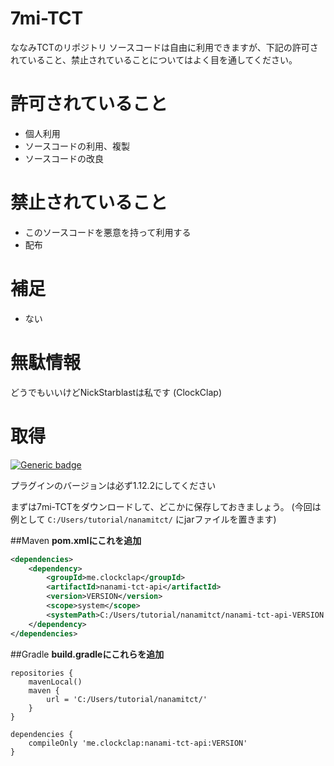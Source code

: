 # 7mi-TCT
ななみTCTのリポジトリ
ソースコードは自由に利用できますが、下記の許可されていること、禁止されていることについてはよく目を通してください。

# 許可されていること
- 個人利用
- ソースコードの利用、複製
- ソースコードの改良

# 禁止されていること
- このソースコードを悪意を持って利用する
- 配布

# 補足
- ない

# 無駄情報
どうでもいいけどNickStarblastは私です (ClockClap)


# 取得
[![Generic badge](https://img.shields.io/badge/Download-v3.4.2-green.svg)](https://github.com/nanami-network/7mi-TCT/releases/download/v3.4.2/nanami-tct-api-3.4.2.jar)

プラグインのバージョンは必ず1.12.2にしてください

まずは7mi-TCTをダウンロードして、どこかに保存しておきましょう。
(今回は例として `C:/Users/tutorial/nanamitct/` にjarファイルを置きます)

##Maven
**pom.xmlにこれを追加**

```xml
<dependencies>
    <dependency>
        <groupId>me.clockclap</groupId>
        <artifactId>nanami-tct-api</artifactId>
        <version>VERSION</version>
        <scope>system</scope>
        <systemPath>C:/Users/tutorial/nanamitct/nanami-tct-api-VERSION.jar</systemPath>
    </dependency>
</dependencies>
```

##Gradle
**build.gradleにこれらを追加**

```
repositories {
    mavenLocal()
    maven {
        url = 'C:/Users/tutorial/nanamitct/'
    }
}
```

```
dependencies {
    compileOnly 'me.clockclap:nanami-tct-api:VERSION'
}
```
